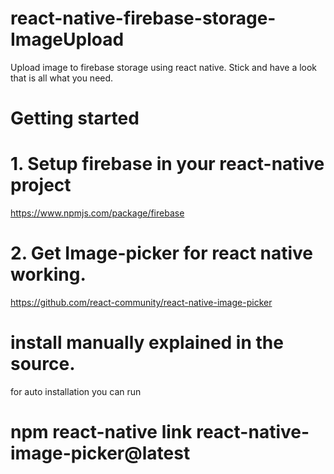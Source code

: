 # react-native-firebase-storage-ImageUpload
Upload image to firebase storage using react native. Stick and have a look that is all what you need. 
<br>
# Getting started <br> 
# 1. Setup firebase in your react-native project <br> 
  https://www.npmjs.com/package/firebase
# 2. Get Image-picker for react native working. <br> 
  https://github.com/react-community/react-native-image-picker
# install manually explained in the source. <br>
  for auto installation you can run <br>
  # npm react-native link react-native-image-picker@latest
